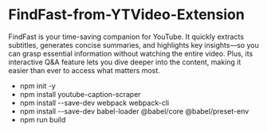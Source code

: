 # FindFast-from-YTVideo-Extension
FindFast is your time-saving companion for YouTube. It quickly extracts subtitles, generates concise summaries, and highlights key insights—so you can grasp essential information without watching the entire video. Plus, its interactive Q&amp;A feature lets you dive deeper into the content, making it easier than ever to access what matters most.

 - npm init -y
 - npm install youtube-caption-scraper
 - npm install --save-dev webpack webpack-cli
 - npm install --save-dev babel-loader @babel/core @babel/preset-env
 - npm run build
